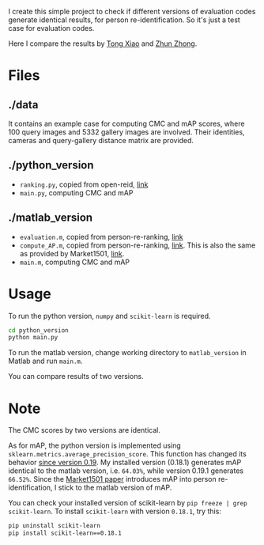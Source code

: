 I create this simple project to check if different versions of evaluation codes generate identical results, for person re-identification. So it's just a test case for evaluation codes.

Here I compare the results by [Tong Xiao](https://github.com/Cysu/open-reid) and [Zhun Zhong](https://github.com/zhunzhong07/person-re-ranking).

# Files

## ./data

It contains an example case for computing CMC and mAP scores, where 100 query images and 5332 gallery images are involved. Their identities, cameras and query-gallery distance matrix are provided.

## ./python_version

- `ranking.py`, copied from open-reid, [link](https://github.com/Cysu/open-reid/blob/master/reid/evaluation_metrics/ranking.py)
- `main.py`, computing CMC and mAP

## ./matlab_version

- `evaluation.m`, copied from person-re-ranking, [link](https://github.com/zhunzhong07/person-re-ranking/blob/master/evaluation/utils/evaluation.m)
- `compute_AP.m`, copied from person-re-ranking, [link](https://github.com/zhunzhong07/person-re-ranking/blob/master/evaluation/utils/compute_AP.m). This is also the same as provided by Market1501, [link](http://www.liangzheng.org/Project/project_reid.html).
- `main.m`, computing CMC and mAP

# Usage

To run the python version, `numpy` and `scikit-learn` is required.

```bash
cd python_version
python main.py
```

To run the matlab version, change working directory to `matlab_version` in Matlab and run `main.m`.

You can compare results of two versions.

# Note

The CMC scores by two versions are identical.

As for mAP, the python version is implemented using `sklearn.metrics.average_precision_score`. This function has changed its behavior [since version 0.19](http://scikit-learn.org/stable/whats_new.html#version-0-19). My installed version (0.18.1) generates mAP identical to the matlab version, i.e. `64.03%`, while version 0.19.1 generates `66.52%`. Since the [Market1501 paper](https://www.cv-foundation.org/openaccess/content_iccv_2015/papers/Zheng_Scalable_Person_Re-Identification_ICCV_2015_paper.pdf) introduces mAP into person re-identification, I stick to the matlab version of mAP.

You can check your installed version of scikit-learn by `pip freeze | grep scikit-learn`. To install `scikit-learn` with version `0.18.1`, try this:

```bash
pip uninstall scikit-learn
pip install scikit-learn==0.18.1
```
